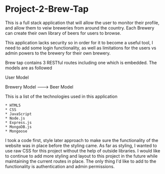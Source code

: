 # Project-2-Brew-Tap

This is a full stack application that will allow the user to monitor their profile, and allow them to veiw breweries from around the country.  Each Brewery can create their own library of beers for users to browse.  

This application lacks security so in order for it to become a useful tool, I need to add some login functionality, as well as limitations for the users vs admin powers to the brewery for their own brewery.  

Brew tap contains 3 RESTful routes including one which is embedded.
The models are as followed

User Model

Brewery Model ---> Beer Model

This is a list of the technologies used in this application

    * HTML5
    * CSS
    * JavaScript
    * Node.js
    * Express.js
    * MongoDB.js
    * Mongoose

I took a code first, style later approach to make sure the functionality of the website was in place before the styling came.  As far as styling, I wanted to use raw CSS for this project without the help of outside libraries.  I would like to continue to add more styling and layout to this project in the future while maintaining the current routes in place.  The only thing I'd like to add to the functionality is authentication and admin permissions. 
